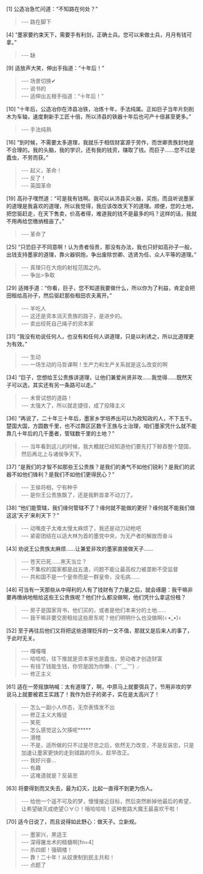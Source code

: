 
[1] 公造冶急忙问道：“不知路在何处？”
>--- 路在脚下<br>

[4] “墨家要约束天下，需要手有利剑，正确士兵。您可以来做士兵，月月有钱可拿。”
>--- 缺<br>

[9] 适放声大笑，伸出手指道：“十年后！”
>--- 场景切换✔<br>
>--- 说书的<br>
>--- 适伸出五根手指道：“十年后！”<br>

[10] “十年后，公造冶你在沛县冶铁，冶炼十年，手法纯属。正如巨子当年片刻削木为车轴，速度剩新手工匠十倍，所以沛县的铁器十年后也可产十倍甚至更多。”
>--- 手法纯熟<br>

[16] “到时候，不需要太多道理，我就乐于相信财富源于劳作，而世卿贵族封地是不合理的。我的头脑，我的学识，还有我的钱资，赚取了钱。而巨子……您不过是蠹虫，不劳而获。”
>--- 起义，革命！<br>
>--- 反了！<br>
>--- 英国革命<br>

[19] 高孙子嘿然道：“可是我有钱啊。我可以从沛县买火器，买炮，而且听说墨家的道理是我喜欢的道理，所以我觉得，我应该改改天下的道理。顺便，您的土地，把您驱赶走，在天下售卖，价高者得，难道我的钱不是最多的吗？这样的话，我就不用再给您缴纳租亩了。”
>--- 革命了<br>

[25] “只恐巨子不同意啊！认为贵者恒贵，那没有办法，我也只好如高孙子一般，出钱支持墨家的道理，靠火器铜炮，争出废除世卿、选贤为任、众人平等的道理。”
>--- 真理只在大炮的射程范围之内。<br>
>--- 争出>争取<br>

[29] 适摊手道：“你看，巨子，您不知道我要做什么，所以你为了利益，肯定会把田租给高孙子，然后驱赶那些租田农夫离开。”
>--- 羊吃人<br>
>--- 这还是资本消灭贵族的路子，是进步的。<br>
>--- 卖出绞死自己绳子的资本家<br>

[31] “我没有劝说任何人，也没有和任何人讲道理，只是以利诱之，所以比道理更为有效。”
>--- 生动<br>
>--- 一场生动的马哲课啊！生产力和生产关系就是这么改变的啊<br>

[34] “巨子，您想给王公贵族讲道理，让他们兼爱尚贤非攻……我觉得……既然天子可以选，其实还有另一条路可以走。”
>--- 未曾试想的道路！<br>
>--- 太强大了，所以就走捷径，成了投降主义<br>

[36] “再说了，二十年三十年后，墨家乡学培养出可以为政知政的人，不下五千。楚国大国，方圆数千里，也不过靠区区数千王族与士治理，咱们墨家凭什么就不能靠几十年后的几千墨者，管辖数千里的土地？”
>--- 当年看到这儿的时候，我大概就已经知道他们要先打下鲸吞整个楚国，然后再北上与诸侯争天下。<br>

[37] “是我们的才智不如那些王公贵族？是我们的勇气不如他们锐利？是我们的武器不如他们锋利？是我们不如他们更得民心？”
>--- 王侯将相，宁有种乎<br>
>--- 是你王公贵族飘了，还是我黔首拿不动刀了。<br>

[38] “他们能管辖，我们缘何管辖不了？缘何就不能做的更好？缘何就不能我们做这这‘天子’来利天下？”
>--- 动嘴皮子太难太慢太麻烦了，我还是动刀动枪吧<br>
>--- 紧密团结在以适大林为首的墨党中央，为无产者的解放而奋斗<br>

[43] 劝说王公贵族太麻烦……让兼爱非攻的墨家直接做天子……
>--- 苍天已死……黑天当立？<br>
>--- 不集权的国家都是战五渣，问题不能让最高权力被垄断不受监督<br>
>--- 共和国不是一个皇帝而是一群皇帝，没毛病……<br>

[48] 可当有一天那些从中得利的人有了钱财有了力量之后，就会琢磨：我干嘛非要再缴纳地租给这些王公贵族呢？他们什么都没做啊，他们凭什么拿这份租？
>--- 房子是国家背书，他们买的，或者是他们本来分的土地……<br>
>--- 我干嘛非要交房租给这些房东呢？他们明明什么也没做啊(ง •̀_•́)ง<br>

[52] 至于再往后他们又将把这些道理贬斥的一文不值，那就又是后来人的事了，于此时无关。
>--- 嘎嘎嘎<br>
>--- 哈哈哈，往下推就是资本家也是蠹虫，劳动者才创造财富<br>
>--- 有钱了钱能生钱，你穷是因为你懒╮(︶﹏︶)╭<br>
>--- 修正主义<br>

[61] 适在一旁摇旗呐喊：太有道理了，啊，中原马上就要弭兵了，节用非攻的学说马上就要被君王实践了！我作为巨子的弟子，实在是太高兴了！
>--- 怎么一副小人作态，无奈表情发不出<br>
>--- 修正主义大叛徒<br>
>--- 笑死<br>
>--- 怎么感觉这么欠揍呢*****<br>
>--- 滑稽<br>
>--- 不是，适所做的只不过是尽忠之后，依然无力改变，不是反装忠，只是加速让墨家更快的走到错路的尽头，趁早改正。<br>
>--- 我好兴奋…<br>
>--- 有趣<br>
>--- 这难道就是？反装忠<br>

[63] 将要得到而又失去，最为幻灭，比起一直得不到更为伤人。
>--- 给他一个遥不可及的梦，慢慢接近目标，然后突然断掉他最后的希望，让希望破灭成绝望⊙∀⊙！哦哈哈哈！这种套路大魔王最喜欢干啦！<br>

[70] 适今日说了，而且说得如此野心：做天子。立新规。
>--- 墨家兴，黑适王<br>
>--- 深得屠龙术的精髓啊[fn=4]<br>
>--- 杀四郎！强碉楼！<br>
>--- 靠！二十年！从奴隶制到民主共和！<br>
>--- 点题了<br>
